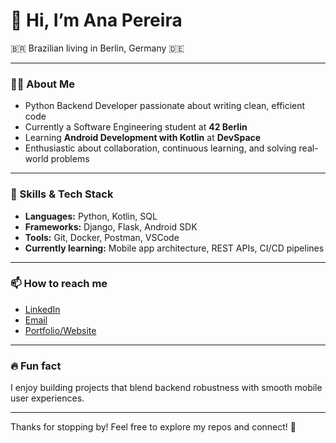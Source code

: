 # 👋 Hi, I’m Ana Pereira

🇧🇷 Brazilian living in Berlin, Germany 🇩🇪

---

### 👩‍💻 About Me
- Python Backend Developer passionate about writing clean, efficient code  
- Currently a Software Engineering student at **42 Berlin**  
- Learning **Android Development with Kotlin** at **DevSpace**  
- Enthusiastic about collaboration, continuous learning, and solving real-world problems

---

### 🚀 Skills & Tech Stack
- **Languages:** Python, Kotlin, SQL  
- **Frameworks:** Django, Flask, Android SDK  
- **Tools:** Git, Docker, Postman, VSCode  
- **Currently learning:** Mobile app architecture, REST APIs, CI/CD pipelines

---

### 📫 How to reach me  
- [LinkedIn](https://www.linkedin.com/in/your-linkedin/)  
- [Email](mailto:your.email@example.com)  
- [Portfolio/Website](https://yourportfolio.com)

---

### 🔥 Fun fact
I enjoy building projects that blend backend robustness with smooth mobile user experiences.

---

Thanks for stopping by! Feel free to explore my repos and connect! 🚀



